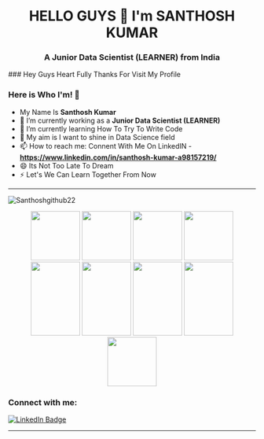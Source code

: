<h1 align="center">HELLO GUYS 👋 I'm SANTHOSH KUMAR </h1>
<h3 align="center">A Junior Data Scientist (LEARNER) from India </h3>
### Hey Guys Heart Fully Thanks For Visit My Profile

### Here is Who I'm! 👋

- My Name Is **Santhosh Kumar**
- 🔭 I’m currently working as a **Junior Data Scientist (LEARNER)**
- 🌱 I’m currently learning How To Try To Write Code
- 💬 My aim is I want to shine in Data Science field
- 📫 How to reach me: Connent With Me On LinkedIN - **https://www.linkedin.com/in/santhosh-kumar-a98157219/**
- 😄 Its Not Too Late To Dream
- ⚡ Let's We Can Learn Together From Now

----
<p align="left"> <img src="https://komarev.com/ghpvc/?username=Santhoshgithub22&label=Profile%20views&color=0e75b6&style=flat" alt="Santhoshgithub22" /> </p>

<div id="header" align="center">
  <img src="https://media.giphy.com/media/v1.Y2lkPTc5MGI3NjExOTc3MmM3ODcwNzMxOWYwYjVlYmYwZTRlMDhmYjZlMmMzYmI2Nzc5OCZlcD12MV9pbnRlcm5hbF9naWZzX2dpZklkJmN0PXM/M9gbBd9nbDrOTu1Mqx/giphy.gif" width="100"/>
    <img src="https://media.giphy.com/media/gjrYDwbjnK8x36xZIO/giphy.gif" width="100"/>
  <img src="  https://media.giphy.com/media/iPj5oRtJzQGxwzuCKV/giphy.gif" width="100"/>
    <img src="  https://media.giphy.com/media/eljCVpMrhepUSgZaVP/giphy-downsized-large.gif" width="100"/>
  <img src="https://media.giphy.com/media/dMLmQfCO7lCA2gX3tw/giphy.gif" width="100" height="150"/>
     <img src="https://media.giphy.com/media/UUBYepX4WSiNFf8GOT/giphy.gif" width="100" height="150"/ >
     <img src="https://media.giphy.com/media/igRW3jH2LcCVzMqi5F/giphy.gif" width="100" height="150"/ >
     <img src="https://media.giphy.com/media/4FQMuOKR6zQRO/giphy.gif" width="100" height="150"/ >
     <img src="https://media.giphy.com/media/7VzgMsB6FLCilwS30v/giphy-downsized-large.gif" width="100"/>





  
  
<h3 align="left">Connect with me:</h3>
<p align="left">

<a href="https://www.linkedin.com/in/santhosh-kumar-a98157219/">
    <img src="https://img.shields.io/badge/LinkedIn-blue?style=for-the-badge&logo=linkedin&logoColor=white" alt="LinkedIn Badge"/>
  </a>
</p>

---

<!--
**Santhoshgithub22/Santhoshgithub22** is a ✨ _special_ ✨ repository because its `README.md` (this file) appears on your GitHub profile.
